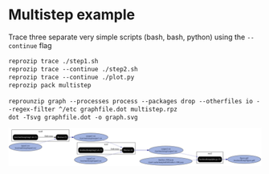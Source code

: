 # Multistep example

Trace three separate very simple scripts (bash, bash, python) using the `--continue` flag

```
reprozip trace ./step1.sh
reprozip trace --continue ./step2.sh
reprozip trace --continue ./plot.py
reprozip pack multistep

reprounzip graph --processes process --packages drop --otherfiles io --regex-filter ^/etc graphfile.dot multistep.rpz
dot -Tsvg graphfile.dot -o graph.svg
```

<img src="./graph.svg">
